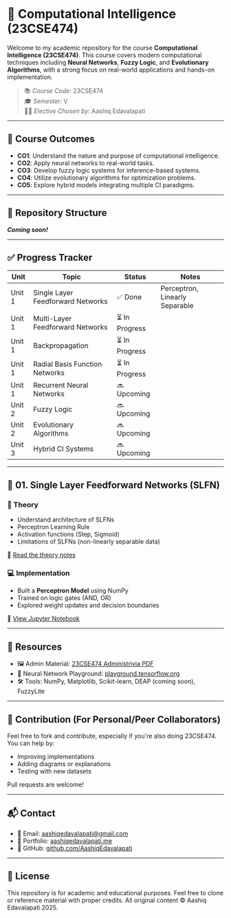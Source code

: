 # 🧠 Computational Intelligence (23CSE474)

Welcome to my academic repository for the course **Computational Intelligence (23CSE474)**. This course covers modern computational techniques including **Neural Networks**, **Fuzzy Logic**, and **Evolutionary Algorithms**, with a strong focus on real-world applications and hands-on implementation.

> 📚 _Course Code_: 23CSE474  
> 🎓 _Semester_: V  
> 🧑‍💻 _Elective Chosen by_: Aashiq Edavalapati  

---

## 📌 Course Outcomes

- **CO1**: Understand the nature and purpose of computational intelligence.
- **CO2**: Apply neural networks to real-world tasks.
- **CO3**: Develop fuzzy logic systems for inference-based systems.
- **CO4**: Utilize evolutionary algorithms for optimization problems.
- **CO5**: Explore hybrid models integrating multiple CI paradigms.

---

## 📂 Repository Structure

_**Coming soon!**_

---

## ✅ Progress Tracker

| Unit   | Topic                             | Status        | Notes                          |
| ------ | --------------------------------- | ------------- | ------------------------------ |
| Unit 1 | Single Layer Feedforward Networks | ✅ Done        | Perceptron, Linearly Separable |
| Unit 1 | Multi-Layer Feedforward Networks  | ⏳ In Progress |                                |
| Unit 1 | Backpropagation                   | ⏳ In Progress |                                |
| Unit 1 | Radial Basis Function Networks    | ⏳ In Progress |                                |
| Unit 1 | Recurrent Neural Networks         | 🔜 Upcoming   |                                |
| Unit 2 | Fuzzy Logic                       | 🔜 Upcoming   |                                |
| Unit 2 | Evolutionary Algorithms           | 🔜 Upcoming   |                                |
| Unit 3 | Hybrid CI Systems                 | 🔜 Upcoming   |                                |

---

## 🔬 01. Single Layer Feedforward Networks (SLFN)

### 📖 Theory

* Understand architecture of SLFNs
* Perceptron Learning Rule
* Activation functions (Step, Sigmoid)
* Limitations of SLFNs (non-linearly separable data)

📄 [Read the theory notes](./01-SLFN-Single-Layer-Feedforward-Networks/theory/SLFN_notes.md)

### 💻 Implementation

* Built a **Perceptron Model** using NumPy
* Trained on logic gates (AND, OR)
* Explored weight updates and decision boundaries

📓 [View Jupyter Notebook](./01-SLFN-Single-Layer-Feedforward-Networks/implementation/perceptron_numpy.ipynb)

---

## 🎒 Resources

* 🖼️ Admin Material: [23CSE474 Administrivia PDF](./resources/23CSE474-Administrivia.pdf)
* 🧠 Neural Network Playground: [playground.tensorflow.org](https://playground.tensorflow.org/)
* 🛠️ Tools: NumPy, Matplotlib, Scikit-learn, DEAP (coming soon), FuzzyLite

---

## 🤝 Contribution (For Personal/Peer Collaborators)

Feel free to fork and contribute, especially if you're also doing 23CSE474. You can help by:

* Improving implementations
* Adding diagrams or explanations
* Testing with new datasets

Pull requests are welcome!

---

## 📬 Contact

* 📧 Email: [aashiqedavalapati@gmail.com](mailto:aashiqedavalapati58@gmail.com)
* 💼 Portfolio: [aashiqedavalapati.me](https://aashiqedavalapati.vercel.app)
* 🐙 GitHub: [github.com/AashiqEdavalapati](https://github.com/Aashiq-Edavalapati)

---

## 📌 License

This repository is for academic and educational purposes. Feel free to clone or reference material with proper credits. All original content © Aashiq Edavalapati 2025.
